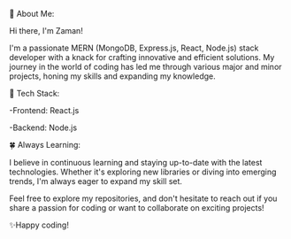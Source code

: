 💫 About Me:

Hi there, I'm Zaman! 

I'm a passionate MERN (MongoDB, Express.js, React, Node.js) stack developer with a knack for crafting innovative and efficient solutions. My journey in the world of coding has led me through various major and minor projects, honing my skills and expanding my knowledge.

🔧 Tech Stack:

-Frontend: React.js

-Backend: Node.js

 
 🍀 Always Learning:

I believe in continuous learning and staying up-to-date with the latest technologies. Whether it's exploring new libraries or diving into emerging trends, I'm always eager to expand my skill set.

Feel free to explore my repositories, and don't hesitate to reach out if you share a passion for coding or want to collaborate on exciting projects!

✨Happy coding!
